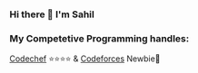 ### Hi there 👋 I'm Sahil


<!--
**sahil-777/sahil-777** is a ✨ _special_ ✨ repository because its `README.md` (this file) appears on your GitHub profile.
Here are some ideas to get you started:
-->
<!--
- 🔭 I’m working on .NET stack & MSSQL, MySQL Databases 
- 📫 How to reach me: https://www.linkedin.com/in/sahilvelhal/ 
 
  😄 Pronouns: ...
- ⚡ Fun fact: ...
  -->
  <!--👯 I’m looking to collaborate on ...
- 🤔 I’m looking for help with ...
- 💬 Ask me about ...-->
  
### My Competetive Programming handles:
[Codechef](https://www.codechef.com/users/thunderboltz_) ⭐⭐⭐⭐ & 
[Codeforces](https://codeforces.com/profile/thunderboltz) Newbie👶
